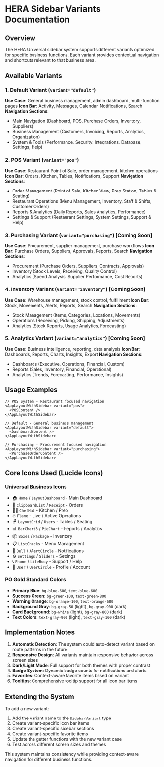 # HERA Sidebar Variants Documentation

## Overview
The HERA Universal sidebar system supports different variants optimized for specific business functions. Each variant provides contextual navigation and shortcuts relevant to that business area.

## Available Variants

### 1. Default Variant (`variant="default"`)
**Use Case**: General business management, admin dashboard, multi-function pages
**Icon Bar**: Activity, Messages, Calendar, Notifications, Search
**Navigation Sections**:
- Main Navigation (Dashboard, POS, Purchase Orders, Inventory, Suppliers)
- Business Management (Customers, Invoicing, Reports, Analytics, Organization)
- System & Tools (Performance, Security, Integrations, Database, Settings, Help)

### 2. POS Variant (`variant="pos"`)
**Use Case**: Restaurant Point of Sale, order management, kitchen operations
**Icon Bar**: Orders, Kitchen, Tables, Notifications, Support
**Navigation Sections**:
- Order Management (Point of Sale, Kitchen View, Prep Station, Tables & Seating)
- Restaurant Operations (Menu Management, Inventory, Staff & Shifts, Customer Orders)
- Reports & Analytics (Daily Reports, Sales Analytics, Performance)
- Settings & Support (Restaurant Settings, System Settings, Support & Help)

### 3. Purchasing Variant (`variant="purchasing"`) [Coming Soon]
**Use Case**: Procurement, supplier management, purchase workflows
**Icon Bar**: Purchase Orders, Suppliers, Approvals, Reports, Search
**Navigation Sections**:
- Procurement (Purchase Orders, Suppliers, Contracts, Approvals)
- Inventory (Stock Levels, Receiving, Quality Control)
- Analytics (Spend Analysis, Supplier Performance, Cost Reports)

### 4. Inventory Variant (`variant="inventory"`) [Coming Soon]
**Use Case**: Warehouse management, stock control, fulfillment
**Icon Bar**: Stock, Movements, Alerts, Reports, Search
**Navigation Sections**:
- Stock Management (Items, Categories, Locations, Movements)
- Operations (Receiving, Picking, Shipping, Adjustments)
- Analytics (Stock Reports, Usage Analytics, Forecasting)

### 5. Analytics Variant (`variant="analytics"`) [Coming Soon]
**Use Case**: Business intelligence, reporting, data analysis
**Icon Bar**: Dashboards, Reports, Charts, Insights, Export
**Navigation Sections**:
- Dashboards (Executive, Operations, Financial, Custom)
- Reports (Sales, Inventory, Financial, Operational)
- Analytics (Trends, Forecasting, Performance, Insights)

## Usage Examples

```tsx
// POS System - Restaurant focused navigation
<AppLayoutWithSidebar variant="pos">
  <POSContent />
</AppLayoutWithSidebar>

// Default - General business management
<AppLayoutWithSidebar variant="default">
  <DashboardContent />
</AppLayoutWithSidebar>

// Purchasing - Procurement focused navigation
<AppLayoutWithSidebar variant="purchasing">
  <PurchaseOrderContent />
</AppLayoutWithSidebar>
```

## Core Icons Used (Lucide Icons)

### Universal Business Icons
- 🏠 `Home` / `LayoutDashboard` - Main Dashboard
- 🧾 `ClipboardList` / `Receipt` - Orders
- 👨‍🍳 `ChefHat` - Kitchen / Prep
- 🔥 `Flame` - Live / Active Operations
- 🪑 `LayoutGrid` / `Users` - Tables / Seating
- 📊 `BarChart3` / `PieChart` - Reports / Analytics
- 📦 `Boxes` / `Package` - Inventory
- 📋 `ListChecks` - Menu Management
- 🔔 `Bell` / `AlertCircle` - Notifications
- ⚙️ `Settings` / `Sliders` - Settings
- 📞 `Phone` / `LifeBuoy` - Support / Help
- 👤 `User` / `UserCircle` - Profile / Account

### PO Gold Standard Colors
- **Primary Blue**: `bg-blue-600`, `text-blue-600`
- **Success Green**: `bg-green-100`, `text-green-800`
- **Warning Orange**: `bg-orange-100`, `text-orange-600`
- **Background Gray**: `bg-gray-50` (light), `bg-gray-900` (dark)
- **Card Background**: `bg-white` (light), `bg-gray-800` (dark)
- **Text Colors**: `text-gray-900` (light), `text-gray-100` (dark)

## Implementation Notes

1. **Automatic Detection**: The system could auto-detect variant based on route patterns in the future
2. **Responsive Design**: All variants maintain responsive behavior across screen sizes
3. **Dark/Light Mode**: Full support for both themes with proper contrast
4. **Badge System**: Dynamic badge counts for notifications and alerts
5. **Favorites**: Context-aware favorite items based on variant
6. **Tooltips**: Comprehensive tooltip support for all icon bar items

## Extending the System

To add a new variant:

1. Add the variant name to the `SidebarVariant` type
2. Create variant-specific icon bar items
3. Create variant-specific sidebar sections
4. Create variant-specific favorite items
5. Update the getter functions with the new variant case
6. Test across different screen sizes and themes

This system maintains consistency while providing context-aware navigation for different business functions.